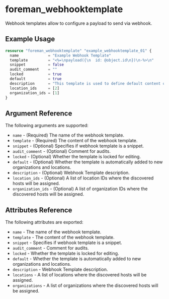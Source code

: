 # foreman_webhooktemplate

Webhook templates allow to configure a payload to send via webhook.

## Example Usage

```terraform
resource "foreman_webhooktemplate" "example_webhooktemplate_01" {
  name             = "Example Webhook Template"
  template         = "<%=\npayload({\n  id: @object.id\n})\n-%>\n"
  snippet          = false
  audit_comment    = ""
  locked           = true
  default          = true
  description      = "This template is used to define default content of payload for a webhook."
  location_ids     = [2]
  organization_ids = [1]
}
```

## Argument Reference

The following arguments are supported:

- `name` - (Required) The name of the webhook template.
- `template` - (Required) The content of the webhook template.
- `snippet` - (Optional) Specifies if webhook template is a snippet.
- `audit_comment` - (Optional) Comment for audits.
- `locked` - (Optional) Whether the template is locked for editing.
- `default` - (Optional) Whether the template is automatically added to new organizations and locations.
- `description` - (Optional) Webhook Template description.
- `location_ids` - (Optional) A list of location IDs where the discovered hosts will be assigned.
- `organization_ids` - (Optional) A list of organization IDs where the discovered hosts will be assigned.

## Attributes Reference

The following attributes are exported:

- `name` - The name of the webhook template.
- `template` - The content of the webhook template.
- `snippet` - Specifies if webhook template is a snippet.
- `audit_comment` - Comment for audits.
- `locked` - Whether the template is locked for editing.
- `default` - Whether the template is automatically added to new organizations and locations.
- `description` - Webhook Template description.
- `locations` - A list of locations where the discovered hosts will be assigned.
- `organizations` - A list of organizations where the discovered hosts will be assigned.
